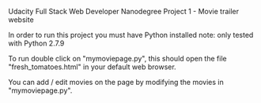 Udacity Full Stack Web Developer Nanodegree 
Project 1 - Movie trailer website

In order to run this project you must have Python installed
	note: only tested with Python 2.7.9
	
To run double click on "mymoviepage.py", this should open the
file "fresh_tomatoes.html" in your default web browser.

You can add / edit movies on the page by modifying the movies 
in "mymoviepage.py".


